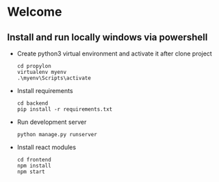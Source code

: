 # Welcome
## Install and run locally windows via powershell

-   Create python3 virtual environment and activate it after clone project
    ```
    cd propylon
    virtualenv myenv
    .\myenv\Scripts\activate
    ```
    
-   Install requirements
    ```
    cd backend
    pip install -r requirements.txt
    ```
-   Run development server
    ```
    python manage.py runserver
    ```

-   Install react modules
    ```
    cd frontend
    npm install
    npm start
    ```